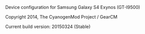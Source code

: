 Device configuration for Samsung Galaxy S4 Exynos (GT-I9500)

Copyright 2014, The CyanogenMod Project / GearCM

Current build version: 20150324 (Stable)

